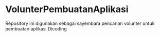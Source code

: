 # VolunterPembuatanAplikasi
Repository ini digunakan sebagai sayembara pencarian volunter untuk pembuatan aplikasi Dicoding 
